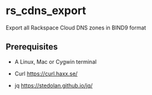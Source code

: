 # rs_cdns_export
Export all Rackspace Cloud DNS zones in BIND9 format

## Prerequisites

* A Linux, Mac or Cygwin terminal

* Curl
https://curl.haxx.se/

* jq
https://stedolan.github.io/jq/
